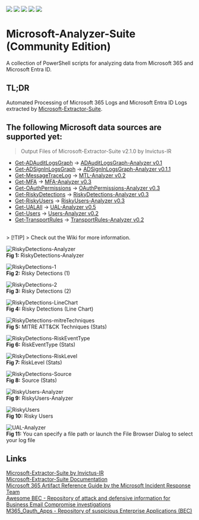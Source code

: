 <img src="https://img.shields.io/badge/Language-Powershell-blue"> <a href="https://github.com/evild3ad/Microsoft-Analyzer-Suite/wiki"><img src="https://img.shields.io/badge/Wiki-Documentation-blue"></a> <img src="https://img.shields.io/badge/Maintenance%20Level-Actively%20Developed-brightgreen"> <a href="https://twitter.com/Evild3ad79"><img src="https://img.shields.io/twitter/follow/Evild3ad79?style=social"></a> <a href="https://twitter.com/InvictusIR"><img src="https://img.shields.io/twitter/follow/InvictusIR?style=social"></a>

# Microsoft-Analyzer-Suite (Community Edition)
A collection of PowerShell scripts for analyzing data from Microsoft 365 and Microsoft Entra ID.

## TL;DR  
Automated Processing of Microsoft 365 Logs and Microsoft Entra ID Logs extracted by [Microsoft-Extractor-Suite](https://github.com/invictus-ir/Microsoft-Extractor-Suite).

## The following Microsoft data sources are supported yet:

> Output Files of Microsoft-Extractor-Suite v2.1.0 by Invictus-IR
  * [Get-ADAuditLogsGraph](https://microsoft-365-extractor-suite.readthedocs.io/en/latest/functionality/AzureAuditLogsGraph.html) &#8594; [ADAuditLogsGraph-Analyzer v0.1](https://github.com/evild3ad/Microsoft-Analyzer-Suite/wiki/ADAuditLogsGraph%E2%80%90Analyzer)    
  * [Get-ADSignInLogsGraph](https://microsoft-365-extractor-suite.readthedocs.io/en/latest/functionality/AzureSignInLogsGraph.html) &#8594; [ADSignInLogsGraph-Analyzer v0.1.1](https://github.com/evild3ad/Microsoft-Analyzer-Suite/wiki/ADSignInLogsGraph%E2%80%90Analyzer)  
  * [Get-MessageTraceLog](https://microsoft-365-extractor-suite.readthedocs.io/en/latest/functionality/MessageTraceLog.html) &#8594; [MTL-Analyzer v0.2](https://github.com/evild3ad/Microsoft-Analyzer-Suite/wiki/MTL%E2%80%90Analyzer)  
  * [Get-MFA](https://microsoft-365-extractor-suite.readthedocs.io/en/latest/functionality/GetUserInfo.html#retrieves-mfa-status) &#8594; [MFA-Analyzer v0.3](https://github.com/evild3ad/Microsoft-Analyzer-Suite/wiki/MFA%E2%80%90Analyzer)
  * [Get-OAuthPermissions](https://microsoft-365-extractor-suite.readthedocs.io/en/latest/functionality/OAuthPermissions.html) &#8594; [OAuthPermissions-Analyzer v0.3](https://github.com/evild3ad/Microsoft-Analyzer-Suite/wiki/OAuthPermissions%E2%80%90Analyzer)  
  * [Get-RiskyDetections](https://microsoft-365-extractor-suite.readthedocs.io/en/latest/functionality/GetUserInfo.html#retrieves-the-risky-detections) &#8594; [RiskyDetections-Analyzer v0.3](https://github.com/evild3ad/Microsoft-Analyzer-Suite/wiki/RiskyDetections%E2%80%90Analyzer)
  * [Get-RiskyUsers](https://microsoft-365-extractor-suite.readthedocs.io/en/latest/functionality/GetUserInfo.html#retrieves-the-risky-users) &#8594; [RiskyUsers-Analyzer v0.3](https://github.com/evild3ad/Microsoft-Analyzer-Suite/wiki/RiskyUsers%E2%80%90Analyzer)  
  * [Get-UALAll](https://microsoft-365-extractor-suite.readthedocs.io/en/latest/functionality/UnifiedAuditLog.html) &#8594; [UAL-Analyzer v0.5](https://github.com/evild3ad/Microsoft-Analyzer-Suite/wiki/UAL%E2%80%90Analyzer)  
  * [Get-Users](https://microsoft-365-extractor-suite.readthedocs.io/en/latest/functionality/GetUserInfo.html) &#8594; [Users-Analyzer v0.2](https://github.com/evild3ad/Microsoft-Analyzer-Suite/wiki/Users%E2%80%90Analyzer)  
  * [Get-TransportRules](https://microsoft-365-extractor-suite.readthedocs.io/en/latest/functionality/TransportRules.html) &#8594; [TransportRules-Analyzer v0.2](https://github.com/evild3ad/Microsoft-Analyzer-Suite/wiki/TransportRules%E2%80%90Analyzer)  
  
<br>
> [!TIP]  
> Check out the Wiki for more information.  
  
<br>

![RiskyDetections-Analyzer](https://github.com/evild3ad/Microsoft-Analyzer-Suite/blob/bf004f386ed5af210a0b326c24dcf50fccc9adf4/Screenshots/01.png)  
**Fig 1:** RiskyDetections-Analyzer

![RiskyDetections-1](https://github.com/evild3ad/Microsoft-Analyzer-Suite/blob/bf004f386ed5af210a0b326c24dcf50fccc9adf4/Screenshots/02.png)  
**Fig 2:** Risky Detections (1)

![RiskyDetections-2](https://github.com/evild3ad/Microsoft-Analyzer-Suite/blob/bf004f386ed5af210a0b326c24dcf50fccc9adf4/Screenshots/03.png)  
**Fig 3:** Risky Detections (2)

![RiskyDetections-LineChart](https://github.com/evild3ad/Microsoft-Analyzer-Suite/blob/bf004f386ed5af210a0b326c24dcf50fccc9adf4/Screenshots/04.png)  
**Fig 4:** Risky Detections (Line Chart)

![RiskyDetections-mitreTechniques](https://github.com/evild3ad/Microsoft-Analyzer-Suite/blob/bf004f386ed5af210a0b326c24dcf50fccc9adf4/Screenshots/05.png)  
**Fig 5:** MITRE ATT&CK Techniques (Stats)

![RiskyDetections-RiskEventType](https://github.com/evild3ad/Microsoft-Analyzer-Suite/blob/bf004f386ed5af210a0b326c24dcf50fccc9adf4/Screenshots/06.png)  
**Fig 6:** RiskEventType (Stats)

![RiskyDetections-RiskLevel](https://github.com/evild3ad/Microsoft-Analyzer-Suite/blob/bf004f386ed5af210a0b326c24dcf50fccc9adf4/Screenshots/07.png)  
**Fig 7:** RiskLevel (Stats)

![RiskyDetections-Source](https://github.com/evild3ad/Microsoft-Analyzer-Suite/blob/bf004f386ed5af210a0b326c24dcf50fccc9adf4/Screenshots/08.png)  
**Fig 8:** Source (Stats)

![RiskyUsers-Analyzer](https://github.com/evild3ad/Microsoft-Analyzer-Suite/blob/bf004f386ed5af210a0b326c24dcf50fccc9adf4/Screenshots/09.png)  
**Fig 9:** RiskyUsers-Analyzer

![RiskyUsers](https://github.com/evild3ad/Microsoft-Analyzer-Suite/blob/bf004f386ed5af210a0b326c24dcf50fccc9adf4/Screenshots/10.png)  
**Fig 10:** Risky Users  

![UAL-Analyzer](https://github.com/evild3ad/Microsoft-Analyzer-Suite/blob/8092610fb8576040fee6834c52d57b858c666248/Screenshots/11.png)  
**Fig 11:** You can specify a file path or launch the File Browser Dialog to select your log file  

## Links  
[Microsoft-Extractor-Suite by Invictus-IR](https://github.com/invictus-ir/Microsoft-Extractor-Suite)  
[Microsoft-Extractor-Suite Documentation](https://microsoft-365-extractor-suite.readthedocs.io/en/latest/)  
[Microsoft 365 Artifact Reference Guide by the Microsoft Incident Response Team](https://go.microsoft.com/fwlink/?linkid=2257423)  
[Awesome BEC - Repository of attack and defensive information for Business Email Compromise investigations](https://github.com/randomaccess3/Awesome-BEC)  
[M365_Oauth_Apps - Repository of suspicious Enterprise Applications (BEC)](https://github.com/randomaccess3/detections/blob/main/M365_Oauth_Apps/MaliciousOauthAppDetections.json)  